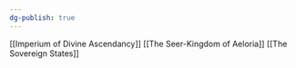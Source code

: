 ```yaml
---
dg-publish: true
---
```

[[Imperium of Divine Ascendancy]]
[[The Seer-Kingdom of Aeloria]]
[[The Sovereign States]]